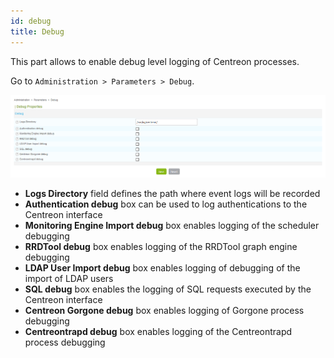 ```yaml
---
id: debug
title: Debug
---
```


This part allows to enable debug level logging of Centreon processes.

Go to `Administration > Parameters > Debug`.

![image](../../assets/administration/parameters-debug.png)

- **Logs Directory** field defines the path where event logs will be recorded
- **Authentication debug** box can be used to log authentications to the
Centreon interface
- **Monitoring Engine Import debug** box enables logging of the scheduler
debugging
- **RRDTool debug** box enables logging of the RRDTool graph engine debugging
- **LDAP User Import debug** box enables logging of debugging of the import of
LDAP users
- **SQL debug** box enables the logging of SQL requests executed by the
Centreon interface
- **Centreon Gorgone debug** box enables logging of Gorgone process debugging
- **Centreontrapd debug** box enables logging of the Centreontrapd process
debugging

